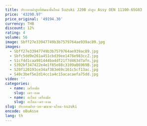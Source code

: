 ```yaml
---
title: ประกอบฝาสูบที่พัฒนาขึ้นใหม่ Suzuki J20B ฝาสูบ Assy OEN 11100-65G03
price: '43290.97'
price_original: '49194.30'
currency: THB
discount: 12%
rating: 4
volume: 56
image: Sbff27e33947749b3b7579764ae939ac89.jpg
images:
  - Sbff27e33947749b3b7579764ae939ac89.jpg
  - Sbfc5dd9e261a451cbd39ee1478e983ccZ.jpg
  - S1cf4d1caa981444ba4df21f7d463d7afn.jpg
  - S392bf347422e4e1f85e88c3109a86969B.jpg
  - S20f120193ce34af383e69c161c5cf13ac.jpg
  - S40c3bef5e2d14cc1a4c15acacaefa75dd.jpg
video: ''
categories:
  - name: เครื่องมือ
    slug: เคร-องม
  - name: อะไหล่ เครื่องมือ
    slug: อะไหล-เคร-องม
slug: ประกอบฝาส-บท-ฒนาข-นใหม-suzuki
encode: oBuAsse
lang: th
---
```

  